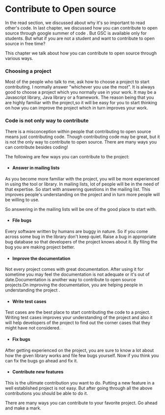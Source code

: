 # Contribute to Open source
In the read section, we discussed about why it's so important to read other's code. In last chapter, we discussed how you can contribute to open source through google summer of code . But GSC is available only for students. But what if you are not a student and want to contribute to open source in free time?

This chapter we talk about how you can contribute to open source through various ways.

### Choosing a project
Most of the people who talk to me, ask how to choose a project to start contributing. I normally answer "whichever you use the most". It is always good to choose a project which you normally use in your work. It may be a Javascript library, Java library or a framework. The reason being that you are highly familiar with the project,so it will be easy for you to start thinking on  how you can improve the project which in turn improves your work.


### Code is not only way to contribute
There is a misconception within people that contributing to open source means just contributing code. Though contributing code may be great, but it is not the only way to contribute to open source. There are many ways you can contribute besides coding!

The following are few ways you can contribute to the project:

* #### Answer in mailing lists

As you become more familiar with the  project, you will be more experienced in using the tool or library. In mailing lists, lot of people will be in the need of that expertise. So start with answering questions in the mailing list. This improves people's understanding on the project and in turn more people will be willing to use.

So answering in the mailing lists will be one of the good place to start with.

* #### File bugs

Every software written by humans are buggy in nature. So if you come across some bug in the library don't keep quiet. Raise a bug in appropriate bug database so that developers of the project knows about it. By filing the bug you are making project better.

* #### Improve the documentation

Not every project comes with great documentation. After using it for sometime you may feel the documentation is not adequate or it's out of date.Documentation is another way to contribute to open source projects.On improving the documentation, you are helping people in understanding the project .


* #### Write test cases

Test cases are the best place to start contributing the code to a project. Writing test cases improves your understanding of the project and also it will help developers of the project to find out the corner cases that they might have not considered.

* #### Fix bugs

After getting experienced on the project, you are sure to know a lot about how the given library works and file few bugs yourself. Now if you think you can fix the bugs go ahead and fix it.

* #### Contribute new features

This is the ultimate contribution you want to do. Putting a new feature in a well established project is not easy. But after going through all the above contributions you should be able to do it.


There are many ways you can contribute to your favorite project. Go ahead and make a mark.





